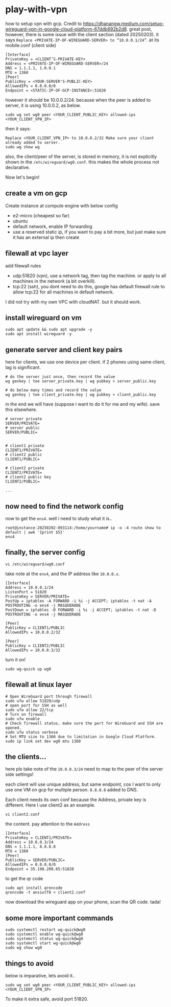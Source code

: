 # play-with-vpn
how to setup vpn with gcp. Credit to https://dhanangw.medium.com/setup-wireguard-vpn-in-google-cloud-platform-67ddb692b2d8. 
great post, however, there is some issue with the client section (dated 20250203). it says `Replace <PRIVATE-IP-OF-WIREGUARD-SERVER> to “10.0.0.1/24”`. at its mobile.conf (client side)

```
[Interface]
PrivateKey = <CLIENT’S-PRIVATE-KEY>
Address = <PRIVATE-IP-OF-WIREGUARD-SERVER>/24
DNS = 1.1.1.1, 1.0.0.1
MTU = 1360
[Peer]
PublicKey = <YOUR-SERVER'S-PUBLIC-KEY>
AllowedIPs = 0.0.0.0/0
Endpoint = <STATIC-IP-OF-GCP-INSTANCE>:51820
```

however it should be 10.0.0.2/24. because when the peer is added to server, it is using 10.0.0.2, as below.

```
sudo wg set wg0 peer <YOUR_CLIENT_PUBLIC_KEY> allowed-ips <YOUR_CLIENT_VPN_IP>
```

then it says: 
```
Replace <YOUR_CLIENT_VPN_IP> to 10.0.0.2/32 Make sure your client already added to server.
sudo wg show wg
```

also, the client/peer of the server, is stored in memory, it is not explicitly shown in the `/etc/wireguard/wg0.conf`. this makes the whole process not declarative.

Now let's begin!



## create a vm on gcp

Create instance at compute engine with below config
* e2-micro (cheapest so far)
* ubuntu
* default network, enable IP forwarding
* use a reserved static ip, if you want to pay a bit more, but just make sure it has an external ip
then create

## filewall at vpc layer

add filewall rules
* udp:51820 (vpn), use a network tag, then tag the machine. or apply to all machines in the network (a bit overkill).
* tcp:22 (ssh), you dont need to do this, google has default firewall rule to allow tcp:22 for all machines in default network.

I did not try with my own VPC with cloudNAT. but it should work.


## install wireguard on vm


```
sudo apt update && sudo apt upgrade -y
sudo apt install wireguard -y
```


## generate server and client key pairs

here for clients, we use one device per client. if 2 phones using same client, lag is significant.

```
# do the server just once, then record the value
wg genkey | tee server_private.key | wg pubkey > server_public.key

# do below many times and record the valye
wg genkey | tee client_private.key | wg pubkey > client_public.key
```

in the end we will have (suppose i want to do it for me and my wife). save this elsewhere.

```
# server private
SERVER/PRIVATE=
# server public
SERVER/PUBLIC=


# client1 private
CLIENT1/PRIVATE=
# client2 public
CLIENT1/PUBLIC=

# client2 private
CLIENT2/PRIVATE=
# client2 public key
CLIENT2/PUBLIC=

...
```

## now need to find the network config

now to get the `ens4`. well i need to study what it is..

```
root@instance-20250202-093114:/home/yourname# ip -o -4 route show to default | awk '{print $5}'
ens4
```

## finally, the server config

```
vi /etc/wireguard/wg0.conf
```
take note at the `ens4`, and the IP address like `10.0.0.x`.
```
[Interface]
Address = 10.0.0.1/24
ListenPort = 51820
PrivateKey = SERVER/PRIVATE=
PostUp = iptables -A FORWARD -i %i -j ACCEPT; iptables -t nat -A POSTROUTING -o ens4 -j MASQUERADE
PostDown = iptables -D FORWARD -i %i -j ACCEPT; iptables -t nat -D POSTROUTING -o ens4 -j MASQUERADE

[Peer]
PublicKey = CLIENT1/PUBLIC
AllowedIPs = 10.0.0.2/32

[Peer]
PublicKey = CLIENT2/PUBLIC
AllowedIPs = 10.0.0.3/32
```

turn it on!

```
sudo wg-quick up wg0
```

## filewall at linux layer

```
# Open WireGuard port through firewall
sudo ufw allow 51820/udp
# open port for SSH as well
sudo ufw allow 22/tcp
# Turn on firewall
sudo ufw enable
# Check firewall status, make sure the port for WireGuard and SSH are opened.
sudo ufw status verbose
# Set MTU size to 1360 due to limitation in Google Cloud Platform.
sudo ip link set dev wg0 mtu 1360
```

## the clients...

here pls take note of the `10.0.0.3/24` need to map to the peer of the server side settings!

each client will use unique address, but same endpoint, cos I want to only use one VM on gcp for multiple person. `8.8.8.8` added to DNS. 

Each client needs its own conf because the Address, private key is different. Here I use client2 as an example.

```
vi client2.conf
```
the content. pay attention to the `Address`
```
[Interface]
PrivateKey = CLIENT1/PRIVATE=
Address = 10.0.0.3/24
DNS = 1.1.1.1, 8.8.8.8
MTU = 1360
[Peer]
PublicKey = SERVER/PUBLIC=
AllowedIPs = 0.0.0.0/0
Endpoint = 35.198.200.65:51820
```

to get the qr code

```
sudo apt install qrencode
qrencode -t ansiutf8 < client2.conf
```

now download the wireguard app on your phone, scan the QR code. tada!

## some more important commands
```
sudo systemctl restart wg-quick@wg0
sudo systemctl enable wg-quick@wg0
sudo systemctl status wg-quick@wg0
sudo systemctl start wg-quick@wg0
sudo wg show wg0
```

## things to avoid

below is imparative, lets avoid it..
```
sudo wg set wg0 peer <YOUR_CLIENT_PUBLIC_KEY> allowed-ips <YOUR_CLIENT_VPN_IP>
```

To make it extra safe, avoid port 51820.
